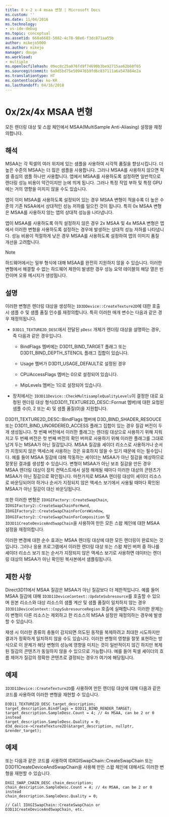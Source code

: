 ```yaml
---
title: 0 x-2 x-4 msaa 변형 | Microsoft Docs
ms.custom: ''
ms.date: 11/04/2016
ms.technology:
- vs-ide-debug
ms.topic: conceptual
ms.assetid: 668a6603-5082-4c78-98e6-f3dc871aa55b
author: mikejo5000
ms.author: mikejo
manager: douge
ms.workload:
- multiple
ms.openlocfilehash: 09ec8c25a076fd9f74690b3be92715aa62b60f65
ms.sourcegitcommit: 6a9d5bd75e50947659fd6c837111a6a547884e2a
ms.translationtype: HT
ms.contentlocale: ko-KR
ms.lasthandoff: 04/16/2018
---
```

# <a name="0x2x4x-msaa-variants"></a>0x/2x/4x MSAA 변형
모든 렌더링 대상 및 스왑 체인에서 MSAA(MultiSample Anti-Aliasing) 설정을 재정의합니다.  
  
## <a name="interpretation"></a>해석  
 MSAA는 각 픽셀의 여러 위치에 있는 샘플을 사용하여 시각적 품질을 향상시킵니다. 더 높은 수준의 MSAA는 더 많은 샘플을 사용합니다. 그러나 MSAA를 사용하지 않으면 픽셀 중심의 샘플 하나만 사용합니다. 앱에서 MSAA를 사용하도록 설정하면 일반적으로 렌더링 성능 비용이 약간이지만 눈에 띄게 됩니다. 그러나 특정 작업 부하 및 특정 GPU에는 거의 영향을 미치지 않을 수도 있습니다.  
  
 앱이 이미 MSAA를 사용하도록 설정되어 있는 경우 MSAA 변형이 적을수록 더 높은 수준의 기존 NSAA에서 상대적인 성능 저하를 일으킨 것이 됩니다. 특히 0x MSAA 변형은 MSAA를 사용하지 않는 앱의 상대적 성능을 나타냅니다.  
  
 앱이 MSAA를 사용하도록 아직 설정하지 않은 경우 2x MSAA 및 4x MSAA 변형은 앱에서 이러한 변형을 사용하도록 설정하는 경우에 발생하는 상대적 성능 저하를 나타냅니다. 성능 비용이 적절하게 낮은 경우 MSAA를 사용하도록 설정하여 앱의 이미지 품질 개선을 고려합니다.  
  
> [!NOTE]
>  하드웨어에서는 일부 형식에 대해 MSAA를 완전히 지원하지 않을 수 있습니다. 이러한 변형에서 해결할 수 없는 하드웨어 제한이 발생한 경우 성능 요약 테이블의 해당 열은 빈 칸이며 오류 메시지가 생성됩니다.  
  
## <a name="remarks"></a>설명  
 이러한 변형은 렌더링 대상을 생성하는 `ID3DDevice::CreateTexture2D`에 대한 호출 시 샘플 수 및 샘플 품질 인수를 재정의합니다. 특히 이러한 매개 변수는 다음과 같은 경우 재정의됩니다.  
  
-   `D3D11_TEXTURE2D_DESC`에서 전달된 `pDesc` 개체가 렌더링 대상을 설명하는 경우, 즉 다음과 같은 경우입니다.  
  
    -   BindFlags 멤버에는 D3D11_BIND_TARGET 플래그 또는 D3D11_BIND_DEPTH_STENCIL 플래그 집합이 있습니다.  
  
    -   Usage 멤버가 D3D11_USAGE_DEFAULT로 설정된 경우  
  
    -   CPUAccessFlags 멤버는 0으로 설정되어 있습니다.  
  
    -   MipLevels 멤버는 1으로 설정되어 있습니다.  
  
-   장치에서는 `ID3D11Device::CheckMultisampleQualityLevels`이 결정한 대로 요청된 렌더링 대상 형식(D3D11_TEXTURE2D_DESC::Format 멤버)에 대한 요청된 샘플 수(0, 2 또는 4) 및 샘플 품질(0)을 지원합니다.  
  
 D3D11_TEXTURE2D_DESC::BindFlags 멤버에 D3D_BIND_SHADER_RESOUCE 또는 D3D11_BIND_UNORDERED_ACCESS 플래그 집합이 있는 경우 질감 버전이 두 개 생성됩니다. 첫 번째 버전에서 이러한 플래그는 렌더링 대상으로 사용하기 위해 지워지고 두 번째 버전은 첫 번째 버전의 확인 버퍼로 사용하기 위해 이러한 플래그를 그대로 남겨 두는 MSAA가 아닌 질감입니다. MSAA 질감을 셰이더 리소스로 사용하거나 순서가 지정되지 않은 액세스에 사용하는 것은 유효하지 않을 수 있기 때문에 이는 필수입니다. 예를 들어 MSAA 질감에 대해 작동하는 셰이더는 MSAA가 아닌 질감을 예상하므로 잘못된 결과를 생성할 수 있습니다. 변형이 MSAA가 아닌 보조 질감을 만든 경우 MSAA 렌더링 대상이 장치 컨텍스트에서 설정 해제될 때마다 이러한 대상의 콘텐츠가 MSAA가 아닌 질감으로 확인됩니다. 마찬가지로 MSAA 렌더링 대상이 셰이더 리소스로 바운딩되어야 하거나 순서가 지정되지 않은 액세스 보기에서 사용될 때마다 확인된 MSAA가 아닌 질감이 대신 바운딩됩니다.  
  
 또한 이러한 변형은 `IDXGIFactory::CreateSwapChain`, `IDXGIFactory2::CreateSwapChainForHwnd`, `IDXGIFactory2::CreateSwapChainForCoreWindow`, `IDXGIFactory2::CreateSwapChainForComposition` 및 `ID3D11CreateDeviceAndSwapChain`을 사용하여 만든 모든 스왑 체인에 대한 MSAA 설정을 재정의합니다.  
  
 이러한 변경에 대한 순수 효과는 MSAA 렌더링 대상에 대한 모든 렌더링이 완료되는 것입니다. 그러나 응용 프로그램에서 이러한 렌더링 대상 또는 스왑 체인 버퍼 중 하나를 셰이더 리소스 보기 또는 순서가 지정되지 않은 액세스 보기로 사용하면 데이터는 렌더링 대상의 MSAA가 아닌 확인된 복사본에서 샘플링됩니다.  
  
## <a name="restrictions-and-limitations"></a>제한 사항  
 Direct3D11에서 MSAA 질감은 MSAA가 아닌 질감보다 더 제한적입니다. 예를 들어 MSAA 질감에 대해 `ID3D11DeviceContext::UpdateSubresource`를 호출할 수 있으며 원본 리소스와 대상 리소스의 샘플 계산 및 샘플 품질이 일치하지 않는 경우 `ID3D11DeviceContext::CopySubresourceRegion` 호출에 실패합니다. 이러한 문제는 이 변형이 다른 리소스는 제외하고 한 리소스의 MSAA 설정만 재정의하는 경우에 발생할 수 있습니다.  
  
 재생 시 이러한 종류의 충돌이 감지되면 의도된 동작을 복제하려고 최대한 시도하지만 결과가 정확하게 일치하지 않을 수도 있습니다. 이러한 변형의 영향을 잘못 표현하는 방식으로 이 문제가 해당 변형의 성능에 영향을 미치는 것이 일반적이지 않긴 하지만 복제된 질감의 콘텐츠가 동일하지 않을 수 있으므로 가능합니다. 예를 들어 픽셀 셰이더의 흐름 제어가 질감의 정확한 콘텐츠로 결정되는 경우가 여기에 해당됩니다.  
  
## <a name="example"></a>예제  
 `ID3D11Device::CreateTexture2D`를 사용하여 만든 렌더링 대상에 대해 다음과 같은 코드를 사용하여 이러한 변형을 재현할 수 있습니다.  
  
```  
D3D11_TEXTURE2D_DESC target_description;  
target_description.BindFlags = D3D11_BIND_RENDER_TARGET;  
target_description.SampleDesc.Count = 4; // 4x MSAA, can be 2 or 0 instead  
target_description.SampleDesc.Quality = 0;  
d3d_device->CreateTexture2D(&target_description, nullptr, &render_target);  
```  
  
## <a name="example"></a>예제  
 또는 다음과 같은 코드를 사용하여 IDXGISwapChain::CreateSwapChain 또는 D3D11CreateDeviceAndSwapChain을 사용해 만든 스왑 체인에 대해서도 이러한 변형을 재현할 수 있습니다.  
  
```  
DXGI_SWAP_CHAIN_DESC chain_description;  
chain_description.SampleDesc.Count = 4; // 4x MSAA, can be 2 or 0 instead  
chain_description.SampleDesc.Quality = 0;  
  
// Call IDXGISwapChain::CreateSwapChain or D3D11CreateDeviceAndSwapChain, etc.  
```